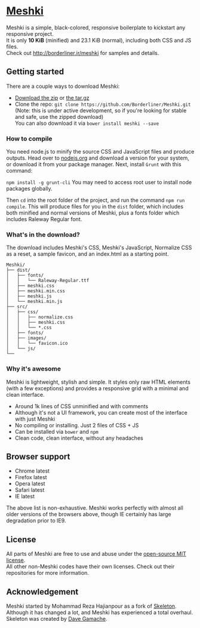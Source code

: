 # [Meshki](http://borderliner.ir/meshki)
Meshki is a simple, black-colored, responsive boilerplate to kickstart any responsive project.<br>
It is only <b>10 KiB</b> (minified) and 23.1 KiB (normal), including both CSS and JS files.<br>
Check out <http://borderliner.ir/meshki> for samples and details.

## Getting started

There are a couple ways to download Meshki:
- [Download the zip](https://github.com/Borderliner/Meshki/archive/v0.2.0-alpha.zip) or [the tar.gz](https://github.com/Borderliner/Meshki/archive/v0.2.0-alpha.tar.gz)
- Clone the repo: `git clone https://github.com/Borderliner/Meshki.git` (Note: this is under active development, so if you're looking for stable and safe, use the zipped download)<br>
You can also download it via `bower install meshki --save`

### How to compile
You need node.js to minify the source CSS and JavaScript files and produce outputs. Head over to [nodejs.org](https://nodejs.org/en/) and download a version for your system, or download it from your package manager. Next, install `Grunt` with this command:

`npm install -g grunt-cli`
You may need to access root user to install node packages globally.

Then `cd` into the root folder of the project, and run the command `npm run compile`. This will produce files for you in the `dist` folder, which includes both minified and normal versions of Meshki, plus a fonts folder which includes Raleway Regular font.

### What's in the download?

The download includes Meshki's CSS, Meshki's JavaScript, Normalize CSS as a reset, a sample favicon, and an index.html as a starting point.

```
Meshki/
├── dist/
│   ├── fonts/
│   │   └── Raleway-Regular.ttf
│   ├── meshki.css
│   ├── meshki.min.css
│   ├── meshki.js
│   └── meshki.min.js
├── src/
│   ├── css/
│   │   ├── normalize.css
│   │   ├── meshki.css
│   │   └── *.css
│   ├── fonts/
│   ├── images/
│   │   └── favicon.ico
│   └── js/
└──

```

### Why it's awesome

Meshki is lightweight, stylish and simple. It styles only raw HTML elements (with a few exceptions) and provides a responsive grid with a minimal and clean interface.
- Around 1k lines of CSS unminified and with comments
- Although it's not a UI framework, you can create most of the interface with just Meshki
- No compiling or installing. Just 2 files of CSS + JS
- Can be installed via `bower` and `npm`
- Clean code, clean interface, without any headaches


## Browser support

- Chrome latest
- Firefox latest
- Opera latest
- Safari latest
- IE latest

The above list is non-exhaustive. Meshki works perfectly with almost all older versions of the browsers above, though IE certainly has large degradation prior to IE9.


## License

All parts of Meshki are free to use and abuse under the [open-source MIT license](https://github.com/Borderliner/Meshki/blob/master/LICENSE.md).<br>
All other non-Meshki codes have their own licenses. Check out their repositories for more information.

## Acknowledgement

Meshki started by Mohammad Reza Hajianpour as a fork of [Skeleton](https://github.com/dhg/Skeleton). Although it has changed a lot, and Meshki has experienced a total overhaul.<br>
Skeleton was created by [Dave Gamache](https://twitter.com/dhg).
